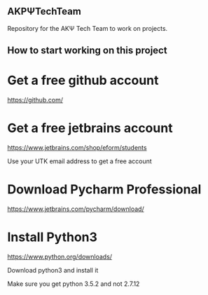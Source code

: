## AKPΨTechTeam
Repository for the AKΨ Tech Team to work on projects.

## How to start working on this project

# Get a free github account
https://github.com/

# Get a free jetbrains account
https://www.jetbrains.com/shop/eform/students

Use your UTK email address to get a free account

# Download Pycharm Professional
https://www.jetbrains.com/pycharm/download/

# Install Python3
https://www.python.org/downloads/

Download python3 and install it

Make sure you get python 3.5.2 and not 2.7.12

